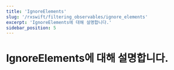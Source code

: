 ```yaml
---
title: 'IgnoreElements'
slug: '/rxswift/filtering_observables/ignore_elements'
excerpt: 'IgnoreElements에 대해 설명합니다.'
sidebar_position: 5
---
```


# IgnoreElements에 대해 설명합니다.